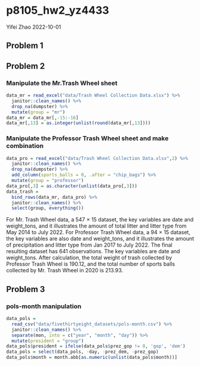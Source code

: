 p8105_hw2_yz4433
================
Yifei Zhao
2022-10-01

## Problem 1

## Problem 2

### Manipulate the Mr.Trash Wheel sheet

``` r
data_mr = read_excel("data/Trash Wheel Collection Data.xlsx") %>% 
  janitor::clean_names() %>% 
  drop_na(dumpster) %>% 
  mutate(group = "mr")
data_mr = data_mr[,-15:-16]
data_mr[,13] = as.integer(unlist(round(data_mr[,13])))
```

### Manipulate the Professor Trash Wheel sheet and make combination

``` r
data_pro = read_excel("data/Trash Wheel Collection Data.xlsx",2) %>% 
  janitor::clean_names() %>% 
  drop_na(dumpster) %>% 
  add_column(sports_balls = 0, .after = "chip_bags") %>% 
  mutate(group = "professor")
data_pro[,3] = as.character(unlist(data_pro[,3]))
data_trash =
  bind_rows(data_mr, data_pro) %>%
  janitor::clean_names() %>%
  select(group, everything())
```

For Mr. Trash Wheel data, a 547 $\times$ 15 dataset, the key variables
are date and weight_tons, and it illustrates the amount of total litter
and litter type from May 2014 to July 2022. For Professor Trash Wheel
data, a 94 $\times$ 15 dataset, the key variables are also date and
weight_tons, and it illustrates the amount of precipitation and litter
type from Jan 2017 to July 2022. The final resulting dataset has 641
observations. The key variables are date and weight_tons. After
calculation, the total weight of trash collected by Professor Trash
Wheel is 190.12, and the total number of sports balls collected by
Mr. Trash Wheel in 2020 is 213.93.

## Problem 3

### pols-month manipulation

``` r
data_pols = 
  read_csv("data/fivethirtyeight_datasets/pols-month.csv") %>%
  janitor::clean_names() %>% 
  separate(mon, into = c("year", "month", "day")) %>%
  mutate(president = "group")
data_pols$president = ifelse(data_pols$prez_gop != 0, 'gop', 'dem') 
data_pols = select(data_pols, -day, -prez_dem, -prez_gop)
data_pols$month = month.abb[as.numeric(unlist(data_pols$month))]
```
